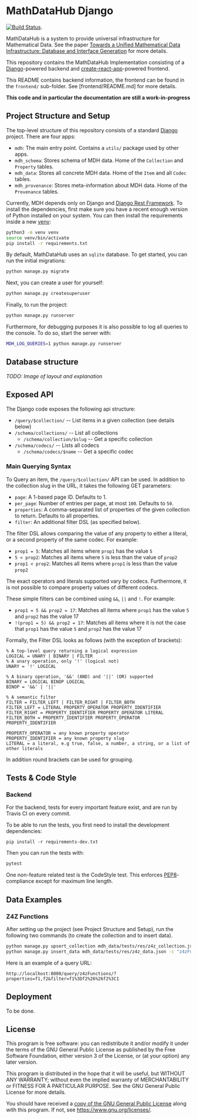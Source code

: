 # MathDataHub Django

[![Build Status](https://travis-ci.org/MathHubInfo/mdh_django.svg?branch=master)](https://travis-ci.org/MathHubInfo/mdh_django). 

MathDataHub is a system to provide universal infrastructure for Mathematical Data. 
See the paper [Towards a Unified Mathematical Data Infrastructure: Database and Interface Generation](https://kwarc.info/people/mkohlhase/papers/cicm19-MDH.pdf)
for more details. 

This repository contains the MathDataHub Implementation consisting of a [Django](https://www.djangoproject.com/)-powered backend and [create-react-app](https://github.com/facebook/create-react-app)-powered frontend. 

This README contains backend information, the frontend can be found in the `frontend/` sub-folder. 
See [frontend/README.md] for more details. 

__This code and in particular the documentation are still a work-in-progress__

## Project Structure and Setup

The top-level structure of this repository consists of a standard [Django](https://www.djangoproject.com/) project. 
There are four apps:

- `mdh`: The main entry point. Contains a `utils/` package used by other apps. 
- `mdh_schema`: Stores schema of MDH data. Home of the `Collection` and `Property` tables. 
- `mdh_data`: Stores all concrete MDH data. Home of the `Item` and all `Codec` tables. 
- `mdh_provenance`: Stores meta-information about MDH data. Home of the `Provenance` tables. 

Currently, MDH depends only on Django and [Django Rest Framework](https://www.django-rest-framework.org/).
To install the dependencies, first make sure you have a recent enough version of Python installed on your system. 
You can then install the requirements inside a new [venv](https://docs.python.org/3/library/venv.html):

```bash
python3 -m venv venv
source venv/bin/activate
pip install -r requirements.txt
```

By default, MathDataHub uses an `sqlite` database. 
To get started, you can run the initial migrations:

```bash
python manage.py migrate
```

Next, you can create a user for yourself:

```bash
python manage.py createsuperuser
```

Finally, to run the project:

```bash
python manage.py runserver
```

Furthermore, for debugging purposes it is also possible to log all queries to the console.
To do so, start the server with:

```bash
MDH_LOG_QUERIES=1 python manage.py runserver
```


## Database structure

*TODO: Image of layout and explanation*

## Exposed API

The Django code exposes the following api structure:

- `/query/$collection/` -- List items in a given collection (see details below)
- `/schema/collections/` -- List all collections
    - `/schema/collection/$slug` -- Get a specific collection
- `/schema/codecs/` -- Lists all codecs
    - `/schema/codecs/$name` -- Get a specific codec

### Main Querying Syntax

To Query an item, the `/query/$collection/` API can be used. 
In addition to the collection slug in the URL, it takes the following GET parameters:

- `page`: A 1-based page ID. Defaults to 1. 
- `per_page`: Number of entries per page, at most `100`. Defaults to `50`. 
- `properties`: A comma-separated list of properties of the given collection to return. Defaults to all properties. 
- `filter`: An additional filter DSL (as specified below).

The filter DSL allows comparing the value of any property to either a literal, or a second property of the same codec. 
For example:

- `prop1 = 5`: Matches all items where `prop1` has the value `5`
- `5 < prop2`: Matches all items where `5` is less than the value of `prop2`
- `prop1 < prop2`: Matches all items where `prop1` is less than the value `prop2`

The exact operators and literals supported vary by codecs. 
Furthermore, it is not possible to compare property values of different codecs. 

These simple filters can be combined using `&&`, `||` and `!`. For example:

- `prop1 = 5 && prop2 = 17`: Matches all items where `prop1` has the value `5` and `prop2` has the value 17
- `!(prop1 = 5) && prop2 = 17`: Matches all items where it is not the case that `prop1` has the value `5` and `prop2` has the value 17

Formally, the Filter DSL looks as follows (with the exception of brackets):
```
% A top-level query returning a logical expression
LOGICAL = UNARY | BINARY | FILTER
% A unary operation, only '!' (logical not)
UNARY = '!' LOGICAL

% A binary operation, '&&' (AND) and '||' (OR) supported 
BINARY = LOGICAL BINOP LOGICAL
BINOP = '&&' | '||'

% A semantic filter 
FILTER = FILTER_LEFT | FILTER_RIGHT | FILTER_BOTH
FILTER_LEFT = LITERAL PROPERTY_OPERATOR PROPERTY_IDENTIFIER
FILTER_RIGHT = PROPERTY_IDENTIFIER PROPERTY_OPERATOR LITERAL
FILTER_BOTH = PROPERTY_IDENTIFIER PROPERTY_OPERATOR PROPERTY_IDENTIFIER

PROPERTY_OPERATOR = any known property operator
PROPERTY_IDENTIFIER = any known property slug
LITERAL = a literal, e.g true, false, a number, a string, or a list of other literals
```

In addition round brackets can be used for grouping. 


## Tests & Code Style

### Backend

For the backend, tests for every important feature exist, and are run by Travis CI on every commit. 

To be able to run the tests, you first need to install the development dependencies:

```
pip install -r requirements-dev.txt
```

Then you can run the tests with:

```bash
pytest
```

One non-feature related test is the CodeStyle test. 
This enforces [PEP8](https://pep8.readthedocs.io)-compliance except for maximum line length. 


## Data Examples

### Z4Z Functions

After setting up the project (see Project Structure and Setup), run the following two commands (to create the collection and to insert data).

```bash
python manage.py upsert_collection mdh_data/tests/res/z4z_collection.json
python manage.py insert_data mdh_data/tests/res/z4z_data.json -c "z4zFunctions" -f "f0,f1,f2,invertible" -p mdh_data/tests/res/z4z_provenance.json
```
Here is an example of a query URL:

```
http://localhost:8000/query/z4zFunctions/?properties=f1,f2&filter=f1%3Df2%26%26f2%3C1
```

## Deployment

To be done. 

## License

This program is free software: you can redistribute it and/or modify
it under the terms of the GNU General Public License as published by
the Free Software Foundation, either version 3 of the License, or
(at your option) any later version.

This program is distributed in the hope that it will be useful,
but WITHOUT ANY WARRANTY; without even the implied warranty of
MERCHANTABILITY or FITNESS FOR A PARTICULAR PURPOSE.  See the
GNU General Public License for more details.

You should have received a [copy of the GNU General Public License](LICENSE.md)
along with this program.  If not, see <https://www.gnu.org/licenses/>.

